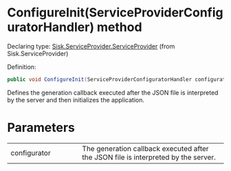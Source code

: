 <!--

Copyrights 2023 Sisk Framework - CypherPotato
Published under MIT license

!!! DO NOT EDIT THIS FILE !!!
This file was generated by a tool in the Sisk package. To edit the information in this documentation,
edit the XML documentation present in the Sisk source code.

-->


# ConfigureInit(ServiceProviderConfiguratorHandler) method

Declaring type: [Sisk.ServiceProvider.ServiceProvider](/read?q=/contents/spec/Sisk.ServiceProvider.ServiceProvider.md) (from Sisk.ServiceProvider)


Definition:

```cs
public void ConfigureInit(ServiceProviderConfiguratorHandler configurator)
```

Defines the generation callback executed after the JSON file is interpreted by the server and then initializes the application.


# Parameters

<table>
    <tbody>
<tr>
    <td width="33%">configurator</td>
    <td>The generation callback executed after the JSON file is interpreted by the server.</td>
</tr>
    </tbody>
</table>
